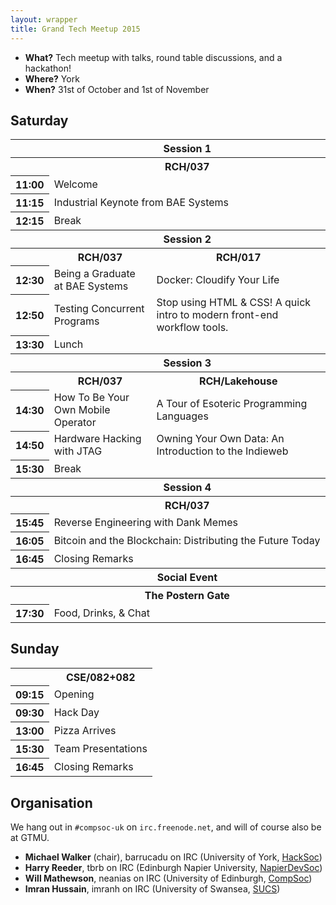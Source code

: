 ```yaml
---
layout: wrapper
title: Grand Tech Meetup 2015
---
```


- **What?** Tech meetup with talks, round table discussions, and a
  hackathon!
- **Where?** York
- **When?** 31st of October and 1st of November

## Saturday

<table>
  <tr class="head">
    <th></th><th colspan="2">Session 1</th>
  </tr>
  <tr class="head">
    <th></th><th colspan="2">RCH/037</th>
  </tr>
  <tr>
    <th>11:00</th><td colspan="2">Welcome</td>
  </tr>
  <tr>
    <th>11:15</th><td colspan="2">Industrial Keynote from BAE Systems</td>
  </tr>
  <tr class="break">
    <th>12:15</th><td colspan="2">Break</td>
  </tr>
  <tr class="head">
    <th></th><th colspan="2">Session 2</th>
  </tr>
  <tr class="head">
    <th></th><th>RCH/037</th><th>RCH/017</th>
  </tr>
  <tr>
    <th>12:30</th>
    <td>Being a Graduate at BAE Systems</td>
    <td>Docker: Cloudify Your Life</td>
  </tr>
  <tr>
    <th>12:50</th>
    <td>Testing Concurrent Programs</td>
    <td>Stop using HTML & CSS! A quick intro to modern front-end workflow tools.</td>
  </tr>
  <tr class="break">
    <th>13:30</th><td colspan="2">Lunch</td>
  </tr>
  <tr class="head">
    <th></th><th colspan="2">Session 3</th>
  </tr>
  <tr class="head">
    <th></th><th>RCH/037</th><th>RCH/Lakehouse</th>
  </tr>
  <tr>
    <th>14:30</th>
    <td>How To Be Your Own Mobile Operator</td>
    <td>A Tour of Esoteric Programming Languages</td>
  </tr>
  <tr>
    <th>14:50</th>
    <td>Hardware Hacking with JTAG</td>
    <td>Owning Your Own Data: An Introduction to the Indieweb</td>
  </tr>
  <tr class="break">
    <th>15:30</th><td colspan="2">Break</td>
  </tr>
  <tr class="head">
    <th></th><th colspan="2">Session 4</th>
  </tr>
  <tr class="head">
    <th></th><th colspan="2">RCH/037</th>
  </tr>
  <tr>
    <th>15:45</th><td colspan="2">Reverse Engineering with Dank Memes</td>
  </tr>
  <tr>
    <th>16:05</th><td colspan="2">Bitcoin and the Blockchain: Distributing the Future Today</td>
  </tr>
  <tr>
    <th>16:45</th><td colspan="2">Closing Remarks</td>
  </tr>
  <tr class="head">
    <th></th><th colspan="2">Social Event</th>
  </tr>
  <tr class="head">
    <th></th><th colspan="2">The Postern Gate</th>
  </tr>
  <tr class="break">
    <th>17:30</th><td colspan="2">Food, Drinks, & Chat</td>
  </tr>
</table>

## Sunday

<table>
  <tr class="head">
    <th></th><th>CSE/082+082</th>
  </tr>
  <tr>
    <th>09:15</th>
    <td>Opening</td>
  </tr>
  <tr>
    <th>09:30</th>
    <td>Hack Day</td>
  </tr>
  <tr class="break">
    <th>13:00</th>
    <td>Pizza Arrives</td>
  </tr>
  <tr>
    <th>15:30</th>
    <td>Team Presentations</td>
  </tr>
  <tr>
    <th>16:45</th>
    <td>Closing Remarks</td>
  </tr>
</table>

Organisation
------------

We hang out in `#compsoc-uk` on `irc.freenode.net`, and will of course
also be at GTMU.

- **Michael Walker** (chair), barrucadu on IRC (University of York,
  [HackSoc](http://hacksoc.org/))
- **Harry Reeder**, tbrb on IRC (Edinburgh Napier University,
  [NapierDevSoc](http://napierdevsoc.uk/))
- **Will Mathewson**, neanias on IRC (University of Edinburgh,
  [CompSoc](http://comp-soc.com/))
- **Imran Hussain**, imranh on IRC (University of Swansea,
  [SUCS](https://sucs.org/))
